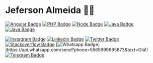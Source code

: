 # Jeferson Almeida :man_technologist:

[![Angular Badge](https://img.shields.io/badge/Angular-22272e?style=for-the-badge&logo=angular&logoColor=e02f35)](https://github.com/jefersonalmeida)
[![PHP Badge](https://img.shields.io/badge/-PHP-22272e?style=for-the-badge&logo=php&logoColor=4e5a93)](https://github.com/jefersonalmeida)
[![Node Badge](https://img.shields.io/badge/-Node-22272e?style=for-the-badge&logo=typescript&logoColor=3e863d)](https://github.com/jefersonalmeida)
[![Java Badge](https://img.shields.io/badge/-Java-22272e?style=for-the-badge&logo=java&logoColor=e52526)](https://github.com/jefersonalmeida)
[![Java Badge](https://img.shields.io/badge/-GO-22272e?style=for-the-badge&logo=go&logoColor=73ccdc)](https://github.com/jefersonalmeida)


[![Instagram Badge](https://img.shields.io/badge/-Instagram-22272e?style=for-the-badge&logo=instagram&logoColor=DF0174&link=https://www.instagram.com/____jeferson/)](https://instagram.com/____jeferson)
[![Linkedin Badge](https://img.shields.io/badge/-Linkedin-22272e?style=for-the-badge&logo=Linkedin&logoColor=0e76a8&link=https://www.linkedin.com/in/douglasdgmarques/)](https://www.linkedin.com/in/jefersonalmeida/)
[![Twitter Badge](https://img.shields.io/badge/-Twitter-22272e?style=for-the-badge&logo=twitter&logoColor=3b5998&link=https://twitter.com/____jeferson)](https://twitter.com/____jeferson)
[![Stackoverflow Badge](https://img.shields.io/badge/-Stackoverflow-22272e?style=for-the-badge&logo=Stackoverflow&logoColor=4CA143&link=https://pt.stackoverflow.com/users/171490/jeferson-de-almeida)](https://pt.stackoverflow.com/users/171490/jeferson-de-almeida)
[![Whatsapp Badge](https://img.shields.io/badge/-Whatsapp-22272e?style=for-the-badge&logo=whatsapp&logoColor=4CA143&link=https://api.whatsapp.com/send?phone=5565999695873&text=Olá!)](https://api.whatsapp.com/send?phone=5565999695873&text=Olá!)
[![Telegram Badge](https://img.shields.io/badge/-Telegram-22272e?style=for-the-badge&logo=telegram&logoColor=1ca0f1&link=https://t.me/almeida.jeferson)](https://t.me/almeida.jeferson)
